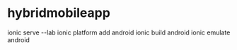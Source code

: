 # hybridmobileapp
ionic serve --lab
ionic platform add android
ionic build android
ionic emulate android
